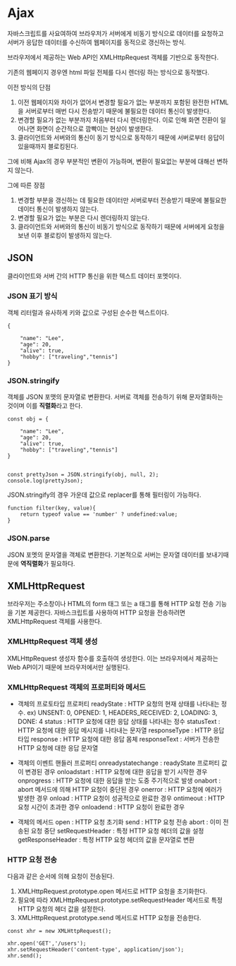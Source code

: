 # Ajax

자바스크립트를 사요여하여 브라우저가 서버에게 비동기 방식으로 데이터를 요청하고 서버가 응답한 데이터를 수신하여 웹페이지를 동적으로 갱신하는 방식.

브라우저에서 제공하는 Web API인 XMLHttpRequest 객체를 기반으로 동작한다.

기존의 웹페이지 경우엔 html 파일 전체를 다시 렌더링 하는 방식으로 동작했다.

이전 방식의 단점
1. 이전 웹페이지와 차이가 없어서 변경할 필요가 없는 부분까지 포함된 완전한 HTML을 서버로부터 매번 다시 전송받기 때문에 불필요한 데이터 통신이 발생한다.
2. 변경할 필요가 없는 부분까지 처음부터 다시 렌더링한다. 이로 인해 화면 전환이 일어나면 화면이 순간적으로 깜빡이는 현상이 발생한다.
3. 클라이언트와 서버와의 통신이 동기 방식으로 동작하기 때문에 서버로부터 응답이 있을때까지 블로킹된다.

그에 비해 Ajax의 경우 부분적인 변환이 가능하며, 변환이 필요없는 부분에 대해선 변하지 않는다.

그에 따른 장점
1. 변경할 부분을 갱신하는 데 필요한 데이터만 서버로부터 전송받기 때문에 불필요한 데이터 통신이 발생하지 않는다.
2. 변경할 필요가 없는 부분은 다시 렌더링하지 않는다.
3. 클라이언트와 서버와의 통신이 비동기 방식으로 동작하기 때문에 서버에게 요청을 보낸 이후 블로킹이 발생하지 않는다.


## JSON
클라이언트와 서버 간의 HTTP 통신을 위한 텍스트 데이터 포멧이다.

### JSON 표기 방식
객체 리터럴과 유사하게 키와 값으로 구성된 순수한 텍스트이다.

```
{

    "name": "Lee",
    "age": 20,
    "alive": true,
    "hobby": ["traveling","tennis"]
}
```

### JSON.stringify
객체를 JSON 포맷의 문자열로 변환한다. 서버로 객체를 전송하기 위해 문자열화하는 것이며 이를 <b>직렬화</b>라고 한다.



```
const obj = {

    "name": "Lee",
    "age": 20,
    "alive": true,
    "hobby": ["traveling","tennis"]
}


const prettyJson = JSON.stringify(obj, null, 2);
console.log(prettyJson);
```

JSON.stringify의 경우 가운데 값으로 replacer를 통해 필터링이 가능하다.

```
function filter(key, value){
    return typeof value == 'number' ? undefined:value;
}
```

### JSON.parse

JSON 포멧의 문자열을 객체로 변환한다. 기본적으로 서버는 문자열 데이터를 보내기때문에 <b>역직렬화</b>가 필요하다.


## XMLHttpRequest
브라우저는 주소창이나 HTML의 form 태그 또는 a 태그를 통해 HTTP 요청 전송 기능을 기본 제공한다. 자바스크립트를 사용하여 HTTP 요청을 전송하려면 XMLHttpRequest 객체를 사용한다.

### XMLHttpRequest 객체 생성
XMLHttpRequest 생성자 함수를 호출하여 생성한다. 이는 브라우저에서 제공하는 Web API이기 때문에 브라우저에서만 실행된다.

### XMLHttpRequest 객체의 프로퍼티와 메서드

- 객체의 프로토타입 프로퍼티
readyState : HTTP 요청의 현재 상태를 나타내는 정수. ex) UNSENT: 0, OPENED: 1, HEADERS_RECEIVED: 2, LOADING: 3, DONE: 4
status : HTTP 요청에 대한 응답 상태를 나타내는 정수
statusText : HTTP 요청에 대한 응답 메시지를 나타내는 문자열
responseType : HTTP 응답 타입
response : HTTP 요청에 대한 응답 몸체
responseText : 서버가 전송한 HTTP 요청에 대한 응답 문자열

- 객체의 이벤트 핸들러 프로퍼티
onreadystatechange : readyState 프로퍼티 값이 변경된 경우
onloadstart : HTTP 요청에 대한 응답을 받기 시작한 경우
onprogress : HTTP 요청에 대한 응답을 받는 도중 주기적으로 발생
onabort : abort 메서드에 의해 HTTP 요청이 중단된 경우
onerror : HTTP 요청에 에러가 발생한 경우
onload : HTTP 요청이 성공적으로 완료한 경우
ontimeout : HTTP 요청 시간이 초과한 경우
onloadend : HTTP 요청이 완료한 경우

- 객체의 메서드
open : HTTP 요청 초기화
send : HTTP 요청 전송
abort : 이미 전송된 요청 중단
setRequestHeader : 특정 HTTP 요청 헤더의 값을 설정
getResponseHeader : 특정 HTTP 요청 헤더의 값을 문자열로 변환

### HTTP 요청 전송
다음과 같은 순서에 의해 요청이 전송된다.

1. XMLHttpRequest.prototype.open 메서드로 HTTP 요청을 초기화한다.
2. 필요에 따라 XMLHttpRequest.prototype.setRequestHeader 메서드로 특정 HTTP 요청의 헤더 값을 설정한다.
3. XMLHttpRequest.prototype.send 메서드로 HTTP 요청을 전송한다.

```
const xhr = new XMLHttpRequest();

xhr.open('GET','/users');
xhr.setRequestHeader('content-type', application/json');
xhr.send();
```




